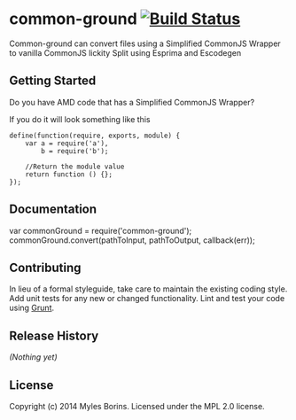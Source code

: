 # common-ground [![Build Status](https://secure.travis-ci.org/TheAlphaNerd/common-ground.png?branch=master)](http://travis-ci.org/TheAlphaNerd/common-ground)

Common-ground can convert files using a Simplified CommonJS Wrapper to vanilla CommonJS lickity Split using Esprima and Escodegen

## Getting Started
Do you have AMD code that has a Simplified CommonJS Wrapper?

If you do it will look something like this

```
define(function(require, exports, module) {
    var a = require('a'),
        b = require('b');

    //Return the module value
    return function () {};
});
```

## Documentation

var commonGround = require('common-ground');
commonGround.convert(pathToInput, pathToOutput, callback(err));

## Contributing
In lieu of a formal styleguide, take care to maintain the existing coding style. Add unit tests for any new or changed functionality. Lint and test your code using [Grunt](http://gruntjs.com/).

## Release History
_(Nothing yet)_

## License
Copyright (c) 2014 Myles Borins. Licensed under the MPL 2.0 license.
